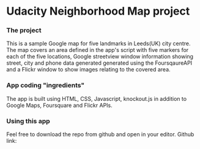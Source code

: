 # Udacity Neighborhood Map project


### The project

This is a sample Google map for five landmarks in Leeds(UK) city centre. The map covers an area defined in the app's script with five markers for each of the five locations, Google streetview window information showing street, city and phone data generated generated using the FoursqaureAPI and a Flickr window to show images relating to the covered area.


### App coding "ingredients"
The app is built using HTML, CSS, Javascript, knockout.js in addition to Google Maps, Foursquare and Flickr APIs.


### Using this app

Feel free to download the repo from github and open in your editor.
Github link:

